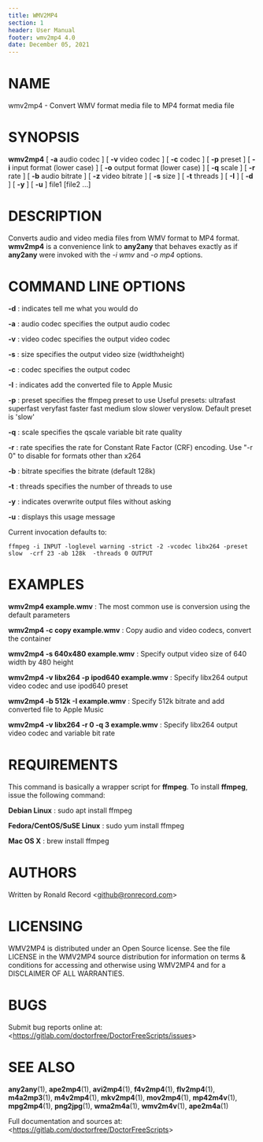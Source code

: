 ```yaml
---
title: WMV2MP4
section: 1
header: User Manual
footer: wmv2mp4 4.0
date: December 05, 2021
---
```

# NAME
wmv2mp4 - Convert WMV format media file to MP4 format media file

# SYNOPSIS
**wmv2mp4** [ **-a** audio codec ] [ **-v** video codec ] [ **-c** codec ] [ **-p** preset ] [ **-i** input format (lower case) ] [ **-o** output format (lower case) ] [ **-q** scale ] [ **-r** rate ] [ **-b** audio bitrate ] [ **-z** video bitrate ] [ **-s** size ] [ **-t** threads ] [ **-I** ] [ **-d** ] [ **-y** ] [ **-u** ] file1 [file2 ...]

# DESCRIPTION
Converts audio and video media files from WMV format to MP4 format. **wmv2mp4** is a convenience link to **any2any** that behaves exactly as if **any2any** were invoked with the *-i wmv* and *-o mp4* options.

# COMMAND LINE OPTIONS

**-d**
: indicates tell me what you would do

**-a**
: audio codec specifies the output audio codec

**-v**
: video codec specifies the output video codec

**-s**
: size specifies the output video size (widthxheight)

**-c**
: codec specifies the output codec

**-I**
: indicates add the converted file to Apple Music

**-p**
: preset specifies the ffmpeg preset to use
	 Useful presets:
	 ultrafast superfast veryfast faster fast medium slow
	 slower veryslow. Default preset is 'slow'

**-q**
: scale specifies the qscale variable bit rate quality

**-r**
: rate specifies the rate for Constant Rate Factor (CRF)
	encoding. Use "-r 0" to disable for formats other than x264

**-b**
: bitrate specifies the bitrate (default 128k)

**-t**
: threads specifies the number of threads to use

**-y**
: indicates overwrite output files without asking

**-u**
: displays this usage message

Current invocation defaults to:

`ffmpeg -i INPUT -loglevel warning -strict -2 -vcodec libx264 -preset slow  -crf 23 -ab 128k  -threads 0 OUTPUT`

# EXAMPLES

**wmv2mp4 example.wmv**
: The most common use is conversion using the default parameters

**wmv2mp4 -c copy example.wmv**
: Copy audio and video codecs, convert the container

**wmv2mp4 -s 640x480 example.wmv**
: Specify output video size of 640 width by 480 height

**wmv2mp4 -v libx264 -p ipod640 example.wmv**
: Specify libx264 output video codec and use ipod640 preset

**wmv2mp4 -b 512k -I example.wmv**
: Specify 512k bitrate and add converted file to Apple Music

**wmv2mp4 -v libx264 -r 0 -q 3 example.wmv**
: Specify libx264 output video codec and variable bit rate

# REQUIREMENTS
This command is basically a wrapper script for **ffmpeg**. To install 
**ffmpeg**, issue the following command:

**Debian Linux**
: sudo apt install ffmpeg

**Fedora/CentOS/SuSE Linux**
: sudo yum install ffmpeg

**Mac OS X**
: brew install ffmpeg

# AUTHORS
Written by Ronald Record &lt;github@ronrecord.com&gt;

# LICENSING
WMV2MP4 is distributed under an Open Source license.
See the file LICENSE in the WMV2MP4 source distribution
for information on terms &amp; conditions for accessing and
otherwise using WMV2MP4 and for a DISCLAIMER OF ALL WARRANTIES.

# BUGS
Submit bug reports online at: &lt;https://gitlab.com/doctorfree/DoctorFreeScripts/issues&gt;

# SEE ALSO
**any2any**(1), **ape2mp4**(1), **avi2mp4**(1), **f4v2mp4**(1), **flv2mp4**(1), **m4a2mp3**(1), **m4v2mp4**(1), **mkv2mp4**(1), **mov2mp4**(1), **mp42m4v**(1), **mpg2mp4**(1), **png2jpg**(1), **wma2m4a**(1), **wmv2m4v**(1), **ape2m4a**(1)

Full documentation and sources at: &lt;https://gitlab.com/doctorfree/DoctorFreeScripts&gt;

